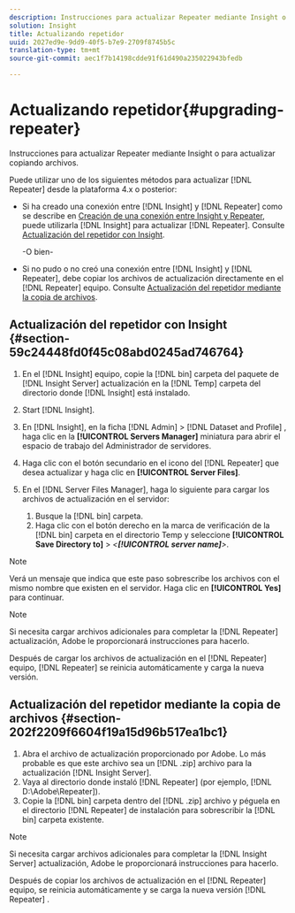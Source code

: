 ```yaml
---
description: Instrucciones para actualizar Repeater mediante Insight o para actualizar copiando archivos.
solution: Insight
title: Actualizando repetidor
uuid: 2027ed9e-9dd9-40f5-b7e9-2709f8745b5c
translation-type: tm+mt
source-git-commit: aec1f7b14198cdde91f61d490a235022943bfedb

---
```



# Actualizando repetidor{#upgrading-repeater}

Instrucciones para actualizar Repeater mediante Insight o para actualizar copiando archivos.

Puede utilizar uno de los siguientes métodos para actualizar [!DNL Repeater] desde la plataforma 4.x o posterior:

* Si ha creado una conexión entre [!DNL Insight] y [!DNL Repeater] como se describe en [Creación de una conexión entre Insight y Repeater](../../../../home/c-inst-svr/c-rptr-fntly/c-cnfg-rptr-fntly/t-crt-conn-ins-rptr.md#task-785bfe5f0e31484683e4345038add118), puede utilizarla [!DNL Insight] para actualizar [!DNL Repeater]. Consulte [Actualización del repetidor con Insight](../../../../home/c-inst-svr/c-upgrd-uninst-sftwr/c-upgrd-sftwr/c-upgrd-rptr.md#section-59c24448fd0f45c08abd0245ad746764).

   -O bien-

* Si no pudo o no creó una conexión entre [!DNL Insight] y [!DNL Repeater], debe copiar los archivos de actualización directamente en el [!DNL Repeater] equipo. Consulte [Actualización del repetidor mediante la copia de archivos](../../../../home/c-inst-svr/c-upgrd-uninst-sftwr/c-upgrd-sftwr/c-upgrd-rptr.md#section-202f2209f6604f19a15d96b517ea1bc1).

## Actualización del repetidor con Insight {#section-59c24448fd0f45c08abd0245ad746764}

1. En el [!DNL Insight] equipo, copie la [!DNL bin] carpeta del paquete de [!DNL Insight Server] actualización en la [!DNL Temp] carpeta del directorio donde [!DNL Insight] está instalado.
1. Start [!DNL Insight].
1. En [!DNL Insight], en la ficha [!DNL Admin] > [!DNL Dataset and Profile] , haga clic en la **[!UICONTROL Servers Manager]** miniatura para abrir el espacio de trabajo del Administrador de servidores.
1. Haga clic con el botón secundario en el icono del [!DNL Repeater] que desea actualizar y haga clic en **[!UICONTROL Server Files]**.
1. En el [!DNL Server Files Manager], haga lo siguiente para cargar los archivos de actualización en el servidor:

   1. Busque la [!DNL bin] carpeta.
   1. Haga clic con el botón derecho en la marca de verificación de la [!DNL bin] carpeta en el directorio Temp y seleccione **[!UICONTROL Save Directory to]** > *&lt;**[!UICONTROL server name]**>*.

>[!NOTE]
>
>Verá un mensaje que indica que este paso sobrescribe los archivos con el mismo nombre que existen en el servidor. Haga clic en **[!UICONTROL Yes]** para continuar.

>[!NOTE]
>
>Si necesita cargar archivos adicionales para completar la [!DNL Repeater] actualización, Adobe le proporcionará instrucciones para hacerlo.

Después de cargar los archivos de actualización en el [!DNL Repeater] equipo, [!DNL Repeater] se reinicia automáticamente y carga la nueva versión.

## Actualización del repetidor mediante la copia de archivos {#section-202f2209f6604f19a15d96b517ea1bc1}

1. Abra el archivo de actualización proporcionado por Adobe. Lo más probable es que este archivo sea un [!DNL .zip] archivo para la actualización [!DNL Insight Server].
1. Vaya al directorio donde instaló [!DNL Repeater] (por ejemplo, [!DNL D:\Adobe\Repeater]).
1. Copie la [!DNL bin] carpeta dentro del [!DNL .zip] archivo y péguela en el directorio [!DNL Repeater] de instalación para sobrescribir la [!DNL bin] carpeta existente.

>[!NOTE]
>
>Si necesita cargar archivos adicionales para completar la [!DNL Insight Server] actualización, Adobe le proporcionará instrucciones para hacerlo.

Después de copiar los archivos de actualización en el [!DNL Repeater] equipo, se reinicia automáticamente y se carga la nueva versión [!DNL Repeater] .

